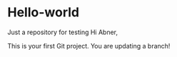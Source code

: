 # Hello-world
Just a repository for testing
Hi Abner, 

This is your first Git project. You are updating a branch!
